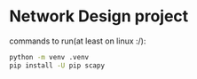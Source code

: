 # Network Design project

commands to run(at least on linux :/):

```bash
python -m venv .venv
pip install -U pip scapy
```
